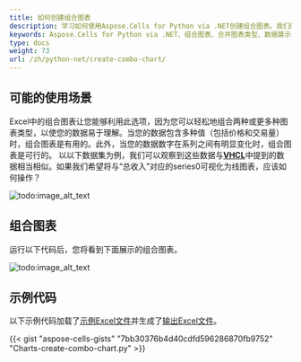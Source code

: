 ```yaml
---
title: 如何创建组合图表
description: 学习如何使用Aspose.Cells for Python via .NET创建组合图表。我们的详细指南将演示如何将不同类型的图表合并为一个组合图表，以实现更有效的数据展示。
keywords: Aspose.Cells for Python via .NET、组合图表、合并图表类型、数据展示、有效可视化。
type: docs
weight: 73
url: /zh/python-net/create-combo-chart/
---
```


## **可能的使用场景**
Excel中的组合图表让您能够利用此选项，因为您可以轻松地组合两种或更多种图表类型，以使您的数据易于理解。当您的数据包含多种值（包括价格和交易量）时，组合图表是有用的。此外，当您的数据数字在系列之间有明显变化时，组合图表是可行的。
以以下数据集为例，我们可以观察到这些数据与[**VHCL**](https://docs.aspose.com/cells/python-net/create-volume-high-low-close-stock-chart/)中提到的数据相当相似。如果我们希望将与“总收入”对应的series0可视化为线图表，应该如何操作？

![todo:image_alt_text](sample.png)

## **组合图表**
运行以下代码后，您将看到下面展示的组合图表。

![todo:image_alt_text](result.png)

## **示例代码**
以下示例代码加载了[示例Excel文件](combo.xlsx)并生成了[输出Excel文件](out.xlsx)。

{{< gist "aspose-cells-gists" "7bb30376b4d40cdfd596286870fb9752" "Charts-create-combo-chart.py" >}}

